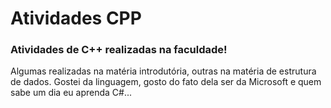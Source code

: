 # Atividades CPP
### Atividades de C++ realizadas na faculdade!
Algumas realizadas na matéria introdutória, outras na matéria de estrutura de dados. Gostei da linguagem, gosto do fato dela ser da Microsoft e quem sabe um dia eu aprenda C#...
